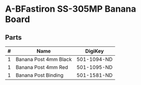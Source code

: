 # A-BFastiron SS-305MP Banana Board

## Parts

| #  | Name                            | DigiKey                  |
|---:|---------------------------------|--------------------------|
|  1 | Banana Post 4mm Black           | ‎501-1094-ND‎              |
|  1 | Banana Post 4mm Red             | ‎501-1095-ND‎              |
|  1 | Banana Post Binding             | 501-1581-ND              |
